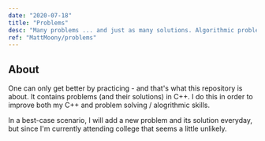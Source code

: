 ```yaml
---
date: "2020-07-18"
title: "Problems"
desc: "Many problems ... and just as many solutions. Algorithmic problem solving is one of my favourite free time activities at the moment. 🦆"
ref: "MattMoony/problems"
---
```

## About

One can only get better by practicing - and that's what this repository is about. It contains problems (and their solutions) in C++. I do this in order to improve both my C++ and problem solving / alogrithmic skills.

In a best-case scenario, I will add a new problem and its solution everyday, but since I'm currently attending college that seems a little unlikely.
